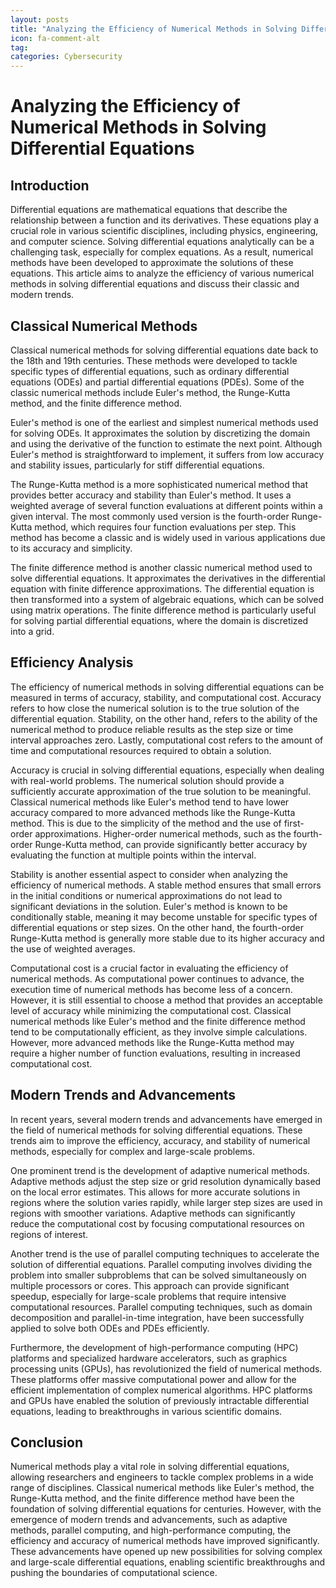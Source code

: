 ```yaml
---
layout: posts
title: "Analyzing the Efficiency of Numerical Methods in Solving Differential Equations"
icon: fa-comment-alt
tag:      
categories: Cybersecurity
---
```



# Analyzing the Efficiency of Numerical Methods in Solving Differential Equations

## Introduction

Differential equations are mathematical equations that describe the relationship between a function and its derivatives. These equations play a crucial role in various scientific disciplines, including physics, engineering, and computer science. Solving differential equations analytically can be a challenging task, especially for complex equations. As a result, numerical methods have been developed to approximate the solutions of these equations. This article aims to analyze the efficiency of various numerical methods in solving differential equations and discuss their classic and modern trends.

## Classical Numerical Methods

Classical numerical methods for solving differential equations date back to the 18th and 19th centuries. These methods were developed to tackle specific types of differential equations, such as ordinary differential equations (ODEs) and partial differential equations (PDEs). Some of the classic numerical methods include Euler's method, the Runge-Kutta method, and the finite difference method.

Euler's method is one of the earliest and simplest numerical methods used for solving ODEs. It approximates the solution by discretizing the domain and using the derivative of the function to estimate the next point. Although Euler's method is straightforward to implement, it suffers from low accuracy and stability issues, particularly for stiff differential equations.

The Runge-Kutta method is a more sophisticated numerical method that provides better accuracy and stability than Euler's method. It uses a weighted average of several function evaluations at different points within a given interval. The most commonly used version is the fourth-order Runge-Kutta method, which requires four function evaluations per step. This method has become a classic and is widely used in various applications due to its accuracy and simplicity.

The finite difference method is another classic numerical method used to solve differential equations. It approximates the derivatives in the differential equation with finite difference approximations. The differential equation is then transformed into a system of algebraic equations, which can be solved using matrix operations. The finite difference method is particularly useful for solving partial differential equations, where the domain is discretized into a grid.

## Efficiency Analysis

The efficiency of numerical methods in solving differential equations can be measured in terms of accuracy, stability, and computational cost. Accuracy refers to how close the numerical solution is to the true solution of the differential equation. Stability, on the other hand, refers to the ability of the numerical method to produce reliable results as the step size or time interval approaches zero. Lastly, computational cost refers to the amount of time and computational resources required to obtain a solution.

Accuracy is crucial in solving differential equations, especially when dealing with real-world problems. The numerical solution should provide a sufficiently accurate approximation of the true solution to be meaningful. Classical numerical methods like Euler's method tend to have lower accuracy compared to more advanced methods like the Runge-Kutta method. This is due to the simplicity of the method and the use of first-order approximations. Higher-order numerical methods, such as the fourth-order Runge-Kutta method, can provide significantly better accuracy by evaluating the function at multiple points within the interval.

Stability is another essential aspect to consider when analyzing the efficiency of numerical methods. A stable method ensures that small errors in the initial conditions or numerical approximations do not lead to significant deviations in the solution. Euler's method is known to be conditionally stable, meaning it may become unstable for specific types of differential equations or step sizes. On the other hand, the fourth-order Runge-Kutta method is generally more stable due to its higher accuracy and the use of weighted averages.

Computational cost is a crucial factor in evaluating the efficiency of numerical methods. As computational power continues to advance, the execution time of numerical methods has become less of a concern. However, it is still essential to choose a method that provides an acceptable level of accuracy while minimizing the computational cost. Classical numerical methods like Euler's method and the finite difference method tend to be computationally efficient, as they involve simple calculations. However, more advanced methods like the Runge-Kutta method may require a higher number of function evaluations, resulting in increased computational cost.

## Modern Trends and Advancements

In recent years, several modern trends and advancements have emerged in the field of numerical methods for solving differential equations. These trends aim to improve the efficiency, accuracy, and stability of numerical methods, especially for complex and large-scale problems.

One prominent trend is the development of adaptive numerical methods. Adaptive methods adjust the step size or grid resolution dynamically based on the local error estimates. This allows for more accurate solutions in regions where the solution varies rapidly, while larger step sizes are used in regions with smoother variations. Adaptive methods can significantly reduce the computational cost by focusing computational resources on regions of interest.

Another trend is the use of parallel computing techniques to accelerate the solution of differential equations. Parallel computing involves dividing the problem into smaller subproblems that can be solved simultaneously on multiple processors or cores. This approach can provide significant speedup, especially for large-scale problems that require intensive computational resources. Parallel computing techniques, such as domain decomposition and parallel-in-time integration, have been successfully applied to solve both ODEs and PDEs efficiently.

Furthermore, the development of high-performance computing (HPC) platforms and specialized hardware accelerators, such as graphics processing units (GPUs), has revolutionized the field of numerical methods. These platforms offer massive computational power and allow for the efficient implementation of complex numerical algorithms. HPC platforms and GPUs have enabled the solution of previously intractable differential equations, leading to breakthroughs in various scientific domains.

## Conclusion

Numerical methods play a vital role in solving differential equations, allowing researchers and engineers to tackle complex problems in a wide range of disciplines. Classical numerical methods like Euler's method, the Runge-Kutta method, and the finite difference method have been the foundation of solving differential equations for centuries. However, with the emergence of modern trends and advancements, such as adaptive methods, parallel computing, and high-performance computing, the efficiency and accuracy of numerical methods have improved significantly. These advancements have opened up new possibilities for solving complex and large-scale differential equations, enabling scientific breakthroughs and pushing the boundaries of computational science.